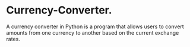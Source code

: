 # Currency-Converter.
A currency converter in Python is a program that allows users to convert amounts from one currency to another based on the current exchange rates.
